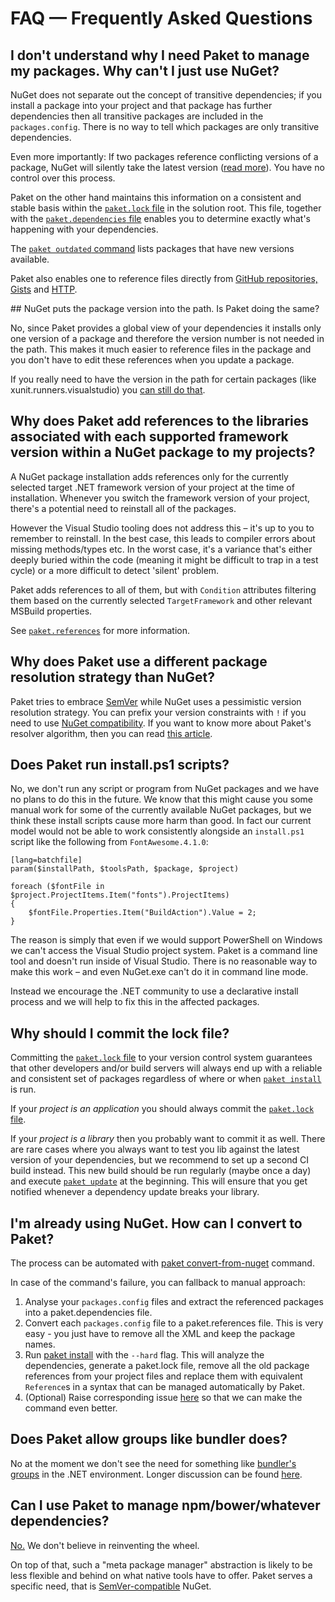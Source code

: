# FAQ — Frequently Asked Questions

## I don't understand why I need Paket to manage my packages. Why can't I just use NuGet?

NuGet does not separate out the concept of transitive dependencies; if you install a package into your project and that package has further dependencies then all transitive packages are included in the `packages.config`. There is no way to tell which packages are only transitive dependencies.

Even more importantly: If two packages reference conflicting versions of a package, NuGet will silently take the latest version ([read more](controlling-nuget-resolution.html)). You have no control over this process.

Paket on the other hand maintains this information on a consistent and stable basis within the [`paket.lock` file](lock-file.html) in the solution root. This file, together with the [`paket.dependencies` file](dependencies-file.html) enables you to determine exactly what's happening with your dependencies.

The [`paket outdated` command](paket-outdated.html) lists packages that have new versions available.

Paket also enables one to reference files directly from [GitHub repositories, Gists](github-dependencies.html) and [HTTP](http-dependencies.html).

<div id="no-version"></div>
## NuGet puts the package version into the path. Is Paket doing the same?

No, since Paket provides a global view of your dependencies it installs only one version of a package and therefore the version number is not needed in the path.
This makes it much easier to reference files in the package and you don't have to edit these references when you update a package.

If you really need to have the version in the path for certain packages (like xunit.runners.visualstudio) you [can still do that](nuget-dependencies.html#Putting-the-version-no-into-the-path).

## Why does Paket add references to the libraries associated with each supported framework version within a NuGet package to my projects?

A NuGet package installation adds references only for the currently selected target .NET framework version of your project at the time of installation. Whenever you switch the framework version of your project, there's a potential need to reinstall all of the packages.

However the Visual Studio tooling does not address this – it's up to you to remember to reinstall. In the best case, this leads to compiler errors about missing methods/types etc. In the worst case, it's a variance that's either deeply buried within the code (meaning it might be difficult to trap in a test cycle) or a more difficult to detect 'silent' problem.

Paket adds references to all of them, but with `Condition` attributes filtering them based on the currently selected `TargetFramework` and other relevant MSBuild properties.

See [`paket.references`](references-files.html) for more information.

## Why does Paket use a different package resolution strategy than NuGet?

Paket tries to embrace [SemVer](http://semver.org/) while NuGet uses a pessimistic version resolution strategy. You can prefix your version constraints with `!` if you need to use [NuGet compatibility](dependencies-file.html#Paket-s-NuGet-style-dependency-resolution-for-transitive-dependencies).
If you want to know more about Paket's resolver algorithm, then you can read [this article](resolver.html).

## Does Paket run install.ps1 scripts?
<div id="paket-vs-powershell-install-scripts"></div>

No, we don't run any script or program from NuGet packages and we have no plans to do this in the future.
We know that this might cause you some manual work for some of the currently available NuGet packages, but we think these install scripts cause more harm than good.
In fact our current model would not be able to work consistently alongside an `install.ps1` script like the following from `FontAwesome.4.1.0`:

    [lang=batchfile]
    param($installPath, $toolsPath, $package, $project)

    foreach ($fontFile in $project.ProjectItems.Item("fonts").ProjectItems)
    {
        $fontFile.Properties.Item("BuildAction").Value = 2;
    }

The reason is simply that even if we would support PowerShell on Windows we can't access the Visual Studio project system. Paket is a command line tool and doesn't run inside of Visual Studio.
There is no reasonable way to make this work – and even NuGet.exe can't do it in command line mode.

Instead we encourage the .NET community to use a declarative install process and we will help to fix this in the affected packages.

## Why should I commit the lock file?

Committing the [`paket.lock` file](lock-file.html) to your version control system guarantees that other developers and/or build servers will always end up with a reliable and consistent set of packages regardless of where or when [`paket install`](paket-install.html) is run.

If your *project is an application* you should always commit the [`paket.lock` file](lock-file.html). 

If your *project is a library* then you probably want to commit it as well. There are rare cases where you always want to test you lib against the latest version of your dependencies, 
but we recommend to set up a second CI build instead. This new build should be run regularly (maybe once a day) and execute [`paket update`](paket-update.html) at the beginning.
This will ensure that you get notified whenever a dependency update breaks your library.

## I'm already using NuGet. How can I convert to Paket?

The process can be automated with [paket convert-from-nuget](paket-convert-from-nuget.html) command.

In case of the command's failure, you can fallback to manual approach:

1. Analyse your `packages.config` files and extract the referenced packages into a paket.dependencies file.
2. Convert each `packages.config` file to a paket.references file. This is very easy - you just have to remove all the XML and keep the package names.
3. Run [paket install](paket-install.html) with the `--hard` flag. This will analyze the dependencies, generate a paket.lock file, remove all the old package references from your project files and replace them with equivalent `Reference`s in a syntax that can be managed automatically by Paket.
4. (Optional) Raise corresponding issue [here](https://github.com/fsprojects/Paket/issues) so that we can make the command even better.

## Does Paket allow groups like bundler does?

No at the moment we don't see the need for something like [bundler's groups](http://bundler.io/v1.7/groups.html) in the .NET environment. Longer discussion can be found [here](https://github.com/fsprojects/Paket/issues/116).

## Can I use Paket to manage npm/bower/whatever dependencies?

[No.](https://github.com/fsprojects/Paket/issues/61) We don't believe in reinventing the wheel.

On top of that, such a "meta package manager" abstraction is likely to be less flexible and behind on what native tools have to offer. Paket serves a specific need, that is [SemVer-compatible](http://semver.org) NuGet.

